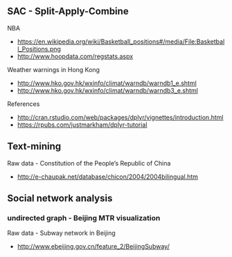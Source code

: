 ## SAC - Split-Apply-Combine

NBA

* https://en.wikipedia.org/wiki/Basketball_positions#/media/File:Basketball_Positions.png
* http://www.hoopdata.com/regstats.aspx

Weather warnings in Hong Kong

* http://www.hko.gov.hk/wxinfo/climat/warndb/warndb1_e.shtml
* http://www.hko.gov.hk/wxinfo/climat/warndb/warndb3_e.shtml

References

* http://cran.rstudio.com/web/packages/dplyr/vignettes/introduction.html
* https://rpubs.com/justmarkham/dplyr-tutorial

## Text-mining

Raw data - Constitution of the People’s Republic of China

* http://e-chaupak.net/database/chicon/2004/2004bilingual.htm

## Social network analysis

### undirected graph - Beijing MTR visualization

Raw data - Subway network in Beijing

* http://www.ebeijing.gov.cn/feature_2/BeijingSubway/



